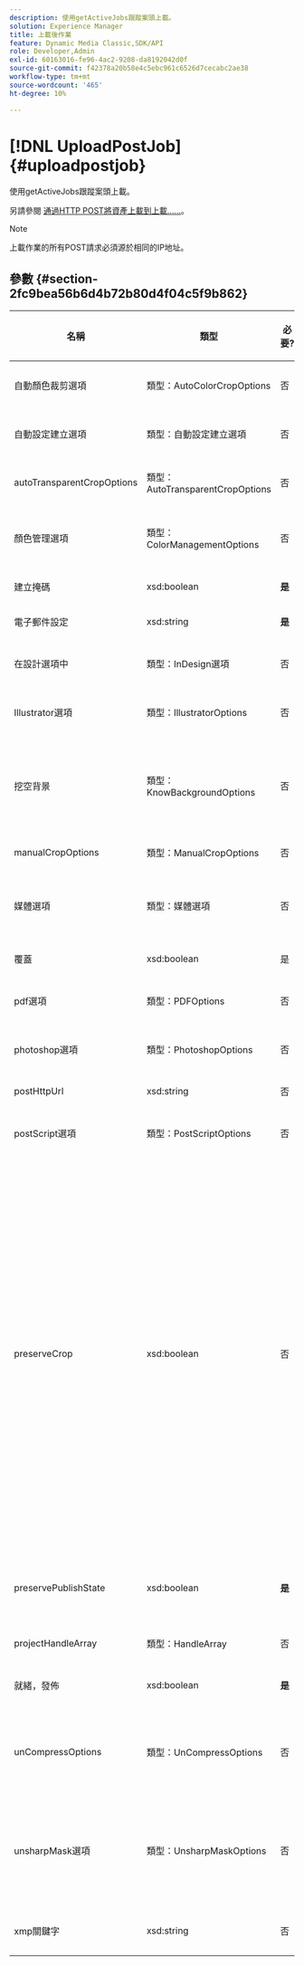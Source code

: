 ```yaml
---
description: 使用getActiveJobs跟蹤案頭上載。
solution: Experience Manager
title: 上載後作業
feature: Dynamic Media Classic,SDK/API
role: Developer,Admin
exl-id: 60163016-fe96-4ac2-9208-da8192042d0f
source-git-commit: f42378a20b58e4c5ebc961c6526d7cecabc2ae38
workflow-type: tm+mt
source-wordcount: '465'
ht-degree: 10%

---
```


# [!DNL UploadPostJob]{#uploadpostjob}

使用getActiveJobs跟蹤案頭上載。

另請參閱 [通過HTTP POST將資產上載到上載……](../../c-http-post.md#concept-457855c0cdc943339ca1f1bed356991d)。

>[!NOTE]
>
>上載作業的所有POST請求必須源於相同的IP地址。

## 參數 {#section-2fc9bea56b6d4b72b80d4f04c5f9b862}

<table id="table_04100BB8ABD84EF68B0A7CE3AD946414"> 
 <thead> 
  <tr> 
   <th colname="col1" class="entry"> <p>名稱 </p> </th> 
   <th colname="col2" class="entry"> <p>類型 </p> </th> 
   <th colname="col3" class="entry"> <p>必要? </p> </th> 
   <th colname="col4" class="entry"> <p>說明 </p> </th> 
  </tr> 
 </thead>
 <tbody> 
  <tr> 
   <td colname="col1"> <span class="codeph"> <span class="varname"> 自動顏色裁剪選項</span> </span> </td> 
   <td colname="col2"> <span class="codeph"> 類型：AutoColorCropOptions</span> </td> 
   <td colname="col3"> <p>否 </p> </td> 
   <td colname="col4"> <p>用於基於顏色的影像自動作物的選項。 </p> </td> 
  </tr> 
  <tr> 
   <td colname="col1"> <span class="codeph"> <span class="varname"> 自動設定建立選項</span> </span> </td> 
   <td colname="col2"> <span class="codeph"> 類型：自動設定建立選項</span> </td> 
   <td colname="col3"> <p>否 </p> </td> 
   <td colname="col4"> <p>要應用於上載檔案的自動集生成指令碼的陣列。 </p> </td> 
  </tr> 
  <tr> 
   <td colname="col1"> <span class="codeph"> <span class="varname"> autoTransparentCropOptions</span> </span> </td> 
   <td colname="col2"> <span class="codeph"> 類型：AutoTransparentCropOptions</span> </td> 
   <td colname="col3"> <p>否 </p> </td> 
   <td colname="col4"> <p>根據透明度從影像邊緣刪除空白。 </p> </td> 
  </tr> 
  <tr> 
   <td colname="col1"> <span class="codeph"> <span class="varname"> 顏色管理選項</span> </span> </td> 
   <td colname="col2"> <span class="codeph"> 類型：ColorManagementOptions</span> </td> 
   <td colname="col3"> <p>否 </p> </td> 
   <td colname="col4"> <p>可在上載過程中指定的選項。 該集會影響對上載顏色的管理方式。 </p> </td> 
  </tr> 
  <tr> 
   <td colname="col1"> <span class="codeph"> <span class="varname"> 建立掩碼</span> </span> </td> 
   <td colname="col2"> <span class="codeph"> xsd:boolean</span> </td> 
   <td colname="col3"> <p><b>是</b> </p> </td> 
   <td colname="col4"> <p>是否建立蒙版。 </p> </td> 
  </tr> 
  <tr> 
   <td colname="col1"> <span class="codeph"> <span class="varname"> 電子郵件設定</span> </span> </td> 
   <td colname="col2"> <span class="codeph"> xsd:string</span> </td> 
   <td colname="col3"> <p><b>是</b> </p> </td> 
   <td colname="col4"> <p>選擇電子郵件設定。 </p> </td> 
  </tr> 
  <tr> 
   <td colname="col1"> <span class="codeph"> <span class="varname"> 在設計選項中</span> </span> </td> 
   <td colname="col2"> <span class="codeph"> 類型：InDesign選項</span> </td> 
   <td colname="col3"> <p>否 </p> </td> 
   <td colname="col4"> <p>用於將InDesign檔案上載到映像伺服器的選項。 </p> </td> 
  </tr> 
  <tr> 
   <td colname="col1"> <span class="codeph"> <span class="varname"> Illustrator選項</span> </span> </td> 
   <td colname="col2"> <span class="codeph"> 類型：IllustratorOptions</span> </td> 
   <td colname="col3"> <p>否 </p> </td> 
   <td colname="col4"> <p>用於將Illustrator檔案上載到映像伺服器的選項。 </p> </td> 
  </tr> 
  <tr> 
   <td colname="col1"> <span class="codeph"> <span class="varname"> 挖空背景</span> </span> </td> 
   <td colname="col2"> <span class="codeph"> 類型：KnowBackgroundOptions</span> </td> 
   <td colname="col3"> <p>否 </p> </td> 
   <td colname="col4"> <p>遮蔽選定影像的背景。 這樣，您就可以將它們疊加到主題影像之外具有透明度的其它圖層中。 選擇性. </p> <p>請參閱<a href="../../types/c-data-types/r-knockout-background-options.md#reference-9196371848964d91842b337640791c9c" format="dita" scope="local"> 挖空背景選項</a>。 </p> </td> 
  </tr> 
  <tr> 
   <td colname="col1"> <span class="codeph"> <span class="varname"> manualCropOptions</span> </span> </td> 
   <td colname="col2"> <span class="codeph"> 類型：ManualCropOptions</span> </td> 
   <td colname="col3"> <p>否 </p> </td> 
   <td colname="col4"> <p>手動作物影像的選項。 </p> </td> 
  </tr> 
  <tr> 
   <td colname="col1"> <span class="codeph"> <span class="varname"> 媒體選項</span> </span> </td> 
   <td colname="col2"> <span class="codeph"> 類型：媒體選項</span> </td> 
   <td colname="col3"> <p>否 </p> </td> 
   <td colname="col4"> <p>用於從視頻中設定縮略圖的選項。 </p> <p>請參閱 <a href="../../types/c-data-types/r-media-options.md#reference-18618fc6803a4b6e994bbb48eba93b5b" format="dita" scope="local"> 媒體選項</a>。 </p> </td> 
  </tr> 
  <tr> 
   <td colname="col1"> <span class="codeph"> <span class="varname"> 覆蓋</span> </span> </td> 
   <td colname="col2"> <span class="codeph"> xsd:boolean</span> </td> 
   <td colname="col3"> <p>是</p> </td> 
   <td colname="col4"> <p>上載時是否覆蓋檔案。 </p> </td> 
  </tr> 
  <tr> 
   <td colname="col1"> <span class="codeph"> <span class="varname"> pdf選項</span> </span> </td> 
   <td colname="col2"> <span class="codeph"> 類型：PDFOptions</span> </td> 
   <td colname="col3"> <p>否</p> </td> 
   <td colname="col4"> <p>用於將PDF檔案上載到映像伺服器的選項。 </p> </td> 
  </tr> 
  <tr> 
   <td colname="col1"> <span class="codeph"> <span class="varname"> photoshop選項</span> </span> </td> 
   <td colname="col2"> <span class="codeph"> 類型：PhotoshopOptions</span> </td> 
   <td colname="col3"> <p>否 </p> </td> 
   <td colname="col4"> <p>用於將Photoshop檔案上載到映像伺服器的選項。 </p> </td> 
  </tr> 
  <tr> 
   <td colname="col1"> <span class="codeph"> <span class="varname"> postHttpUrl</span> </span> </td> 
   <td colname="col2"> <span class="codeph"> xsd:string</span> </td> 
   <td colname="col3"> <p>否 </p> </td> 
   <td colname="col4"> <p>上載檔案的URL。 </p> </td> 
  </tr> 
  <tr> 
   <td colname="col1"> <span class="codeph"> <span class="varname"> postScript選項</span> </span> </td> 
   <td colname="col2"> <span class="codeph"> 類型：PostScriptOptions</span> </td> 
   <td colname="col3"> <p>否 </p> </td> 
   <td colname="col4"> <p>用於將後指令碼檔案上載到映像伺服器的選項。 </p> </td> 
  </tr> 
  <tr> 
   <td colname="col1"> <span class="codeph"> <span class="varname"> preserveCrop</span> </span> </td> 
   <td colname="col2"> <span class="codeph"> xsd:boolean</span> </td> 
   <td colname="col3"> <p>否 </p> </td> 
   <td colname="col4"> <p>控制對任何現有作物定義的保留。 預設為 true。</p> <p>如果提供manualCropOptions參數和相應值，則新值（不包括0,0,0,0）將應用於資產，而與preserveCrop值無關。</p><p>如果是 <i>不</i> 提供manualCropOptions參數，則保留preserveCrop的值。 並且，如果為true，則保留現有preserveCrop值；如果為false，則刪除preserveCrop值。</p><p>範例：</p><p><p>&lt;preservecrop&gt;假&lt;/preservecrop&gt;<br />&lt;manualcropoptions&gt;<br />   &lt;left&gt;190&lt;/left&gt;<br />   &lt;right&gt;310&lt;/right&gt;<br />   &lt;top&gt;160&lt;/top&gt;<br />   &lt;bottom&gt;120&lt;/bottom&gt;<br />&lt;/manualcropoptions&gt;</p></td> 
  </tr> 
  <tr> 
   <td colname="col1"> <span class="codeph"> <span class="varname"> preservePublishState</span> </span> </td> 
   <td colname="col2"> <span class="codeph"> xsd:boolean</span> </td> 
   <td colname="col3"> <p><b>是</b> </p> </td> 
   <td colname="col4"> <p>控制覆蓋時是否保留現有資產的發佈狀態。 如果未設定，則使用公司預設設定。 </p> </td> 
  </tr> 
  <tr> 
   <td colname="col1"> <span class="codeph"> <span class="varname"> projectHandleArray</span> </span> </td> 
   <td colname="col2"> <span class="codeph"> 類型：HandleArray</span> </td> 
   <td colname="col3"> <p>否 </p> </td> 
   <td colname="col4"> <p>項目句柄陣列。 </p> </td> 
  </tr> 
  <tr> 
   <td colname="col1"> <span class="codeph"> <span class="varname"> 就緒，發佈</span> </span> </td> 
   <td colname="col2"> <span class="codeph"> xsd:boolean</span> </td> 
   <td colname="col3"> <p><b>是</b> </p> </td> 
   <td colname="col4"> <p>檔案是否已標籤為準備發佈。 </p> </td> 
  </tr> 
  <tr> 
   <td colname="col1"> <span class="codeph"> <span class="varname"> unCompressOptions</span> </span> </td> 
   <td colname="col2"> <span class="codeph"> 類型：UnCompressOptions</span> </td> 
   <td colname="col3"> <p>否 </p> </td> 
   <td colname="col4"> <p>使用這些可選設定提取並處理上載的TAR/ZIP檔案的內容。 </p> <p>請參閱 <a href="../../types/c-data-types/r-uncompress-options.md#reference-510ec7028b1540bc9b58745f242d49d5" format="dita" scope="local"> 取消壓縮選項</a>。 </p> </td> 
  </tr> 
  <tr> 
   <td colname="col1"> <span class="codeph"> <span class="varname"> unsharpMask選項</span> </span> </td> 
   <td colname="col2"> <span class="codeph"> 類型：UnsharpMaskOptions</span> </td> 
   <td colname="col3"> <p>否 </p> </td> 
   <td colname="col4"> <p>用於在建立優化金字塔TIF檔案時控制非銳化蒙版設定的選項。 使用這些設定可幫助提高影像清晰度。 </p> <p>請參閱 <a href="../../types/c-data-types/r-unsharp-mask-options.md#reference-b9a96244d7ee4424bc4ac3c23be3be3d" format="dita" scope="local"> UnsharpMask選項</a>。 </p> </td> 
  </tr> 
  <tr> 
   <td colname="col1"><span class="codeph"><span class="varname"> xmp關鍵字</span></span> </td> 
   <td colname="col2"><span class="codeph"> xsd:string</span> </td> 
   <td colname="col3"> <p>否 </p> </td> 
   <td colname="col4"> <p>上載作業中所有內容的附加元資料選項。 </p> </td> 
  </tr> 
 </tbody> 
</table>
